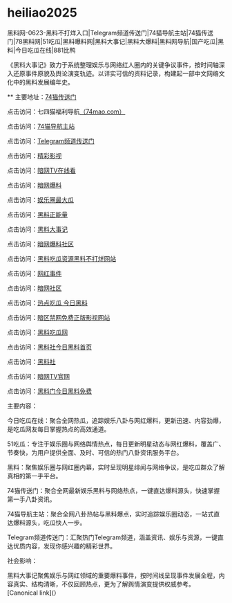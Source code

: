 # heiliao2025
黑料网-0623-黑料不打烊入口|Telegram频道传送门|74猫导航主站|74猫传送门|78黑料网|51吃瓜|黑料曝料网|黑料大事记|黑料大爆料|黑料网导航|国产吃瓜|黑料|今日吃瓜在线|881比鸭

《黑料大事记》致力于系统整理娱乐与网络红人圈内的关键争议事件，按时间轴深入还原事件原貌及舆论演变轨迹。以详实可信的资料记录，构建起一部中文网络文化中的黑料发展编年史。

** 主要地址：<a href="https://74mao.com/">74猫传送门</a>

点击访问：七四猫福利导航<a href="https://74mao.com/">（74mao.com）</a>

点击访问：<a href="https://74mao.com/">74猫导航主站</a>

点击访问：<a href="https://74mao.com/">Telegram频道传送门</a>

点击访问：<a href="https://hj-216.pages.dev/">精彩影视</a>

点击访问：<a href="https://aw9-22.pages.dev/">暗网TV在线看</a>

点击访问：<a href="https://aw6-14.pages.dev/">暗网爆料</a>

点击访问：<a href="https://hl399.pages.dev/">娱乐圈最大瓜</a>

点击访问：<a href="https://cg8-12.pages.dev/">黑料正能量</a>

点击访问：<a href="https://hl429.pages.dev/">黑料大事记</a>

点击访问：<a href="https://aw3-02.pages.dev/">暗网爆料社区</a>

点击访问：<a href="https://hl427.pages.dev/">黑料吃瓜资源黑料不打烊网站</a>

点击访问：<a href="https://hl436.pages.dev/">网红事件</a>

点击访问：<a href="https://aw1-15.pages.dev/">暗网社区</a>

点击访问：<a href="https://hl426.pages.dev/">热点吃瓜 今日黑料</a>

点击访问：<a href="https://aw5-21.pages.dev/">暗区禁网免费正版影视网站</a>

点击访问：<a href="https://chiguaqunzhongde.pages.dev/">黑料吃瓜网</a>

点击访问：<a href="https://hl415.pages.dev/">黑料社今日黑料首页</a>

点击访问：<a href="https://hl408.pages.dev/">黑料社</a>

点击访问：<a href="https://aw7-16.pages.dev/">暗网TV官网</a>

点击访问：<a href="https://hl412.pages.dev/">黑料门今日黑料免费</a>

主要内容：

今日吃瓜在线：聚合全网热瓜，追踪娱乐八卦与网红爆料，更新迅速、内容劲爆，是吃瓜网友每日掌握热点的高效通道。

51吃瓜：专注于娱乐圈与网络舆情热点，每日更新明星动态与网红爆料，覆盖广、节奏快，为用户提供全面、及时、可信的热门八卦资讯服务平台。

黑料：聚焦娱乐圈与网红圈内幕，实时呈现明星绯闻与网络争议，是吃瓜群众了解真相的第一手平台。

74猫传送门：聚合全网最新娱乐黑料与网络热点，一键直达爆料源头，快速掌握第一手八卦资讯。

74猫导航主站：聚合全网八卦热帖与黑料爆点，实时追踪娱乐圈动态，一站式直达爆料源头，吃瓜快人一步。

Telegram频道传送门：汇聚热门Telegram频道，涵盖资讯、娱乐与资源，一键直达优质内容，发现你感兴趣的精彩世界。

社会影响：

黑料大事记聚焦娱乐与网红领域的重要爆料事件，按时间线呈现事件发展全程，内容真实、结构清晰，不仅回顾热点，更为了解舆情演变提供权威参考。
[Canonical link](）
